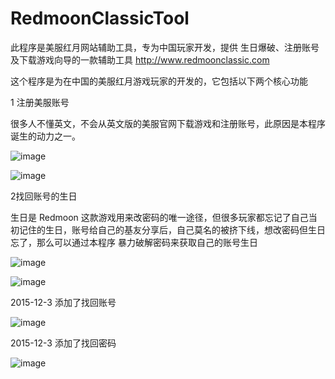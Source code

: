 # RedmoonClassicTool
此程序是美服红月网站辅助工具，专为中国玩家开发，提供 生日爆破、注册账号及下载游戏向导的一款辅助工具 http://www.redmoonclassic.com 

这个程序是为在中国的美服红月游戏玩家的开发的，它包括以下两个核心功能

1 注册美服账号

很多人不懂英文，不会从英文版的美服官网下载游戏和注册账号，此原因是本程序诞生的动力之一。

 ![image](https://github.com/shan333chao/RedmoonClassicTool/blob/master/RedMoonBirthRecovery/ScreenShot/1%E9%A6%96%E9%A1%B5.png)

![image](https://github.com/shan333chao/RedmoonClassicTool/blob/master/RedMoonBirthRecovery/ScreenShot/2%E6%B3%A8%E5%86%8C.png)

2找回账号的生日

生日是 Redmoon 这款游戏用来改密码的唯一途径，但很多玩家都忘记了自己当初记住的生日，账号给自己的基友分享后，自己莫名的被挤下线，想改密码但生日忘了，那么可以通过本程序 暴力破解密码来获取自己的账号生日



![image](https://github.com/shan333chao/RedmoonClassicTool/blob/master/RedMoonBirthRecovery/ScreenShot/3%E7%A0%B4%E8%A7%A3.png)

![image](https://github.com/shan333chao/RedmoonClassicTool/blob/master/RedMoonBirthRecovery/ScreenShot/%E6%89%BE%E5%88%B0.png)

2015-12-3 添加了找回账号

![image](https://github.com/shan333chao/RedmoonClassicTool/blob/master/RedMoonBirthRecovery/ScreenShot/recoveryAccount.png)

2015-12-3 添加了找回密码

![image](https://github.com/shan333chao/RedmoonClassicTool/blob/master/RedMoonBirthRecovery/ScreenShot/recoveryPass.png)
